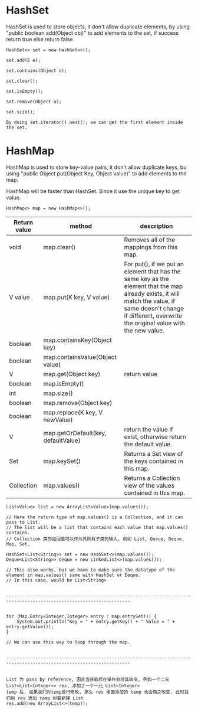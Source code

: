 # HashSet
HashSet is used to store objects, it don't allow duplicate elements, by using "public boolean add(Object obj)" to add elements to the set, if success return true else return false

```
HashSet<> set = new HashSet<>();

set.add(E e);

set.contains(Object o);

set.clear();

set.isEmpty();

set.remove(Object o);

set.size();

By doing set.iterator().next(); we can get the first element inside the set.
```


# HashMap
HashMap is used to store key-value pairs, it don't allow duplicate keys, bu using "public Object put(Object Key, Object value)" to add elements to the map.

HashMap will be faster than HashSet. Since it use the unique key to get value.

~~~
HashMap<> map = new HashMap<>();
~~~
| Return value | method | description |
|--------------|--------|-------------|
| void | map.clear() | Removes all of the mappings from this map. |
| V value | map.put(K key, V value) | For put(), if we put an element that has the same key as the element that the map already exists, it will match the value, if same doesn't change if different, overwrite the original value with the new value. |
| boolean | map.containsKey(Object key) |  |
| boolean | map.containsValue(Object value) |  |
| V | map.get(Object key) | return value |
| boolean | map.isEmpty() |  |
| int | map.size() |  |
| boolean | map.remove(Object key) |  |
| boolean | map.replace(K key, V newValue) |  |
| V | map.getOrDefault(key, defaultValue) | return the value if exist, otherwise return the default value. |
| Set<K> | map.keySet() | Returns a Set view of the keys contained in this map. |
| Collection<V> | map.values() | Returns a Collection view of the values contained in this map. |

~~~
List<Value> list = new ArrayList<Value>(map.values());

// Here the return type of map.values() is a Collection, and it can pass to List.
// The list will be a list that contains each value that map.values() contains.
// Collection 类的返回值可以作为其所有子类的输入, 例如 List, Queue, Deque, Map, Set.

HashSet<List<String>> set = new HashSet<>(map.values());
Deque<List<String>> deque = new LinkedList<>(map.values());

// This also works, but we have to make sure the datatype of the element in map.values() same with HashSet or Deque.
// In this case, would be List<String>


---------------------------------------------------------------------------------------------------------------------


for (Map.Entry<Integer,Integer> entry : map.entrySet()) {
    System.out.println("Key = " + entry.getKey() + " Value = " + entry.getValue());
}

// We can use this way to loop through the map.


---------------------------------------------------------------------------------------------------------------------


List 为 pass by reference, 因此当获取后在操作会将其改变, 例如一个二元List<List<Integer>> res, 添加了一个一元 List<Integer>
temp 后, 如果我们对temp进行修改, 那么 res 里面添加的 temp 也会随之改变. 此时我们用 res 添加 temp 时要新建 List
res.add(new ArrayList<>(temp));
~~~
